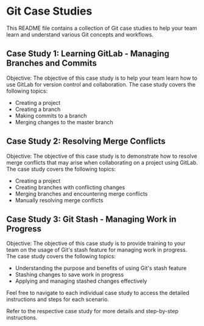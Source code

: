 # Git Case Studies

This README file contains a collection of Git case studies to help your team learn and understand various Git concepts and workflows.

## Case Study 1: Learning GitLab - Managing Branches and Commits

Objective:
The objective of this case study is to help your team learn how to use GitLab for version control and collaboration. The case study covers the following topics:
- Creating a project
- Creating a branch
- Making commits to a branch
- Merging changes to the master branch

## Case Study 2: Resolving Merge Conflicts

Objective:
The objective of this case study is to demonstrate how to resolve merge conflicts that may arise when collaborating on a project using GitLab. The case study covers the following topics:
- Creating a project
- Creating branches with conflicting changes
- Merging branches and encountering merge conflicts
- Manually resolving merge conflicts

## Case Study 3: Git Stash - Managing Work in Progress

Objective:
The objective of this case study is to provide training to your team on the usage of Git's stash feature for managing work in progress. The case study covers the following topics:
- Understanding the purpose and benefits of using Git's stash feature
- Stashing changes to save work in progress
- Applying and managing stashed changes effectively

Feel free to navigate to each individual case study to access the detailed instructions and steps for each scenario.

Refer to the respective case study for more details and step-by-step instructions.

